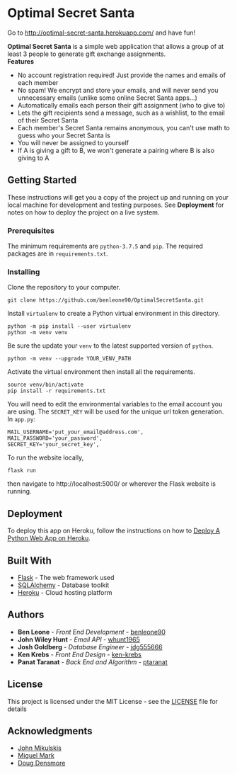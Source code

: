 # Optimal Secret Santa
Go to http://optimal-secret-santa.herokuapp.com/ and have fun!

<!--
@Ken put a screenshot of the website and group creation here
-->

**Optimal Secret Santa** is a simple web application that allows a group of at least 3 people to generate gift exchange assignments.  
**Features**
* No account registration required! Just provide the names and emails of each member
* No spam! We encrypt and store your emails, and will never send you unnecessary emails (unlike some online Secret Santa apps...)
* Automatically emails each person their gift assignment (who to give to)
* Lets the gift recipients send a message, such as a wishlist, to the email of their Secret Santa
* Each member's Secret Santa remains anonymous, you can't use math to guess who your Secret Santa is
* You will never be assigned to yourself
* If A is giving a gift to B, we won't generate a pairing where B is also giving to A

## Getting Started

These instructions will get you a copy of the project up and running on your local machine for development and testing purposes. See **Deployment** for notes on how to deploy the project on a live system.

### Prerequisites

The minimum requirements are `python-3.7.5` and `pip`.
The required packages are in `requirements.txt`.

### Installing

Clone the repository to your computer.

```
git clone https://github.com/benleone90/OptimalSecretSanta.git
```
Install `virtualenv` to create a Python virtual environment in this directory.
```
python -m pip install --user virtualenv
python -m venv venv
```
Be sure the update your `venv` to the latest supported version of `python`.
```
python -m venv --upgrade YOUR_VENV_PATH
```
Activate the virtual environment then install all the requirements.
```
source venv/bin/activate
pip install -r requirements.txt
```
You will need to edit the environmental variables to the email account you are using. The `SECRET_KEY` will be used for the unique url token generation.
In `app.py`:
```
MAIL_USERNAME='put_your_email@address.com',
MAIL_PASSWORD='your_password',
SECRET_KEY='your_secret_key',
```
To run the website locally,
```
flask run
```
then navigate to http://localhost:5000/ or wherever the Flask website is running.

## Deployment

To deploy this app on Heroku, follow the instructions on how to [Deploy A Python Web App on Heroku](https://gist.github.com/bradtraversy/0029d655269c8a972df726ed0ac56b88).

## Built With

* [Flask](https://palletsprojects.com/p/flask/) - The web framework used
* [SQLAlchemy](https://www.sqlalchemy.org/) - Database toolkit
* [Heroku](https://www.heroku.com/) - Cloud hosting platform

## Authors

* **Ben Leone** - *Front End Development* - [benleone90](https://github.com/benleone90)
* **John Wiley Hunt** - *Email API* - [whunt1965](https://github.com/whunt1965)
* **Josh Goldberg** - *Database Engineer* - [jdg555666](https://github.com/jdg555666)
* **Ken Krebs** - *Front End Design* - [ken-krebs](https://github.com/ken-krebs)
* **Panat Taranat** - *Back End and Algorithm* - [ptaranat](https://github.com/ptaranat)

## License

This project is licensed under the MIT License - see the [LICENSE](LICENSE) file for details

## Acknowledgments

* [John Mikulskis](https://github.com/jkulskis)
* [Miguel Mark](https://github.com/mmark9)
* [Doug Densmore](https://github.com/ddensmore)

